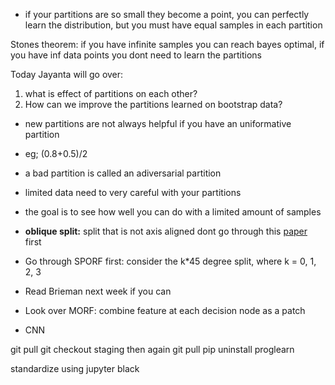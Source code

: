 - if your partitions are so small they become a point, you can perfectly learn the distribution, but you must have equal samples in each partition 

Stones theorem: if you have infinite samples you can reach bayes optimal, if you have inf data points you dont need to learn the partitions  

Today Jayanta will go over:
1. what is effect of partitions on each other?
2. How can we improve the partitions learned on bootstrap data?

- new partitions are not always helpful if you have an uniformative partition 
- eg; (0.8+0.5)/2
- a bad partition is called an adiversarial partition 
- limited data need to very careful with your partitions
- the goal is to see how well you can do with a limited amount of samples

- **oblique split:** split that is not axis aligned dont go through this [paper](https://arxiv.org/pdf/1507.05444.pdf) first
- Go through SPORF first: consider the k*45 degree split, where k = 0, 1, 2, 3
- Read Brieman next week if you can 

- Look over MORF: combine feature at each decision node as a patch
- CNN

git pull git checkout staging then again git pull 
pip uninstall proglearn

standardize using jupyter black 
